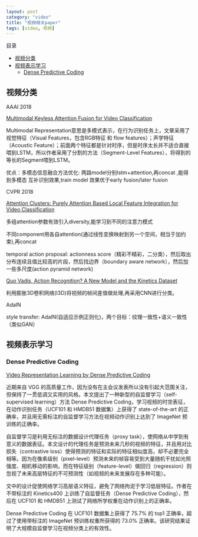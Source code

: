 ```yaml
---
layout: post
category: "video"
title: "视频相关paper"
tags: [video, 视频]
---
```


目录

<!-- TOC -->

- [视频分类](#%e8%a7%86%e9%a2%91%e5%88%86%e7%b1%bb)
- [视频表示学习](#%e8%a7%86%e9%a2%91%e8%a1%a8%e7%a4%ba%e5%ad%a6%e4%b9%a0)
  - [Dense Predictive Coding](#dense-predictive-coding)

<!-- /TOC -->

## 视频分类

AAAI 2018

[Multimodal Keyless Attention Fusion for Video Classification](http://iiis.tsinghua.edu.cn/~weblt/papers/multimodal-keyless-attention.pdf)

Multimodal Representation意思是多模式表示，在行为识别任务上，文章采用了视觉特征（Visual Features，包含RGB特征 和 flow features）；声学特征（Acoustic Feature）；前面两个特征都是针对时序，但是时序太长并不适合直接喂到LSTM，所以作者采用了分割的方法（Segment-Level Features），将得到的等长的Segment喂到LSTM。

优点：多模态信息融合方法优化: 两路model分别lstm+attention,再concat ,能得到多模态 互补识别效果,train model 效果优于early fusion/later fusion

CVPR 2018

[Attention Clusters: Purely Attention Based Local Feature Integration for Video Classification](http://cn.arxiv.org/abs/1711.09550)

多组attention参数有效引入diversity,能学习到不同的注意力模式

不同component用各自attention(通过线性变换映射到另一个空间，相当于加约束),再concat


temporal action proposal: actionness score（精彩不精彩，二分类），然后取出分布连续且值比较高的片段，然后找边界（boundary aware network），然后加一些多尺度(action pyramid network)


[Quo Vadis, Action Recognition? A New Model and the Kinetics Dataset](https://arxiv.org/abs/1705.07750v1)

利用膨胀3D卷积网络(I3D)将视频的帧间差值做处理,再采用CNN进行分类。


AdaIN

style transfer: AdaIN(自适应示例正则化)，两个目标：纹理一致性+语义一致性（类似GAN）

## 视频表示学习

### Dense Predictive Coding

[Video Representation Learning by Dense Predictive Coding](https://arxiv.org/abs/1909.04656)

近期来自 VGG 的高质量工作，因为没有在主会议发表所以没有引起大范围关注，但保持了一贯低调又实用的风格。本文提出了一种新型的自监督学习（self-supervised learning）方法 Dense Predictive Coding，学习视频的时空表征，在动作识别任务（UCF101 和 HMDB51 数据集）上获得了 state-of-the-art 的正确率，并且用无需标注的自监督学习方法在视频动作识别上达到了 ImageNet 预训练的正确率。

自监督学习是利用无标注的数据设计代理任务（proxy task），使网络从中学到有意义的数据表征。本文设计的代理任务是预测未来几秒的视频的特征，并且用对比损失（contrastive loss）使得预测的特征和实际的特征相似度高，却不必要完全相等。因为在像素级别（pixel-level）预测未来的帧容易受到大量随机干扰如光照强度、相机移动的影响，而在特征级别（feature-level）做回归（regression）则忽视了未来高层特征的不可预测性（如视频的未来发展存在多种可能）。

文中的设计促使网络学习高层语义特征，避免了网络拘泥于学习低层特征。作者在不带标注的 Kinetics400 上训练了自监督任务（Dense Predictive Coding），然后在 UCF101 和 HMDB51 上测试了网络所学权重在动作识别上的正确率。

Dense Predictive Coding 在 UCF101 数据集上获得了 75.7% 的 top1 正确率，超过了使用带标注的 ImageNet 预训练权重所获得的 73.0% 正确率。该研究结果证明了大规模自监督学习在视频分类上的有效性。
